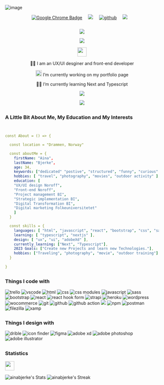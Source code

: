 ![image](https://user-images.githubusercontent.com/83291997/222136790-0db1c6f7-7fa2-452a-bc16-0bd198cdb968.png)


<p align='center'>
  <a href="https://www.abjerke.com/#portfolio"><img src="https://img.shields.io/badge/my portfolio page-4285F4?logo=googlechrome&logoColor=fff&style=for-the-badge" alt="Google Chrome Badge"></a>&nbsp;&nbsp;&nbsp;&nbsp;
  <a href="https://www.linkedin.com/in/aina-bjerke-a2b114172?originalSubdomain=no"><img src="https://img.shields.io/badge/My linkedin-%230077B5.svg?&style=for-the-badge&logo=linkedin&logoColor=white" /></a>&nbsp;&nbsp;&nbsp;&nbsp;
<a href="https://github.com/ainabjerke"><img alt="github" src="https://img.shields.io/badge/My GitHub-181717?logo=github&logoColor=fff&style=for-the-badge" /></a>&nbsp;&nbsp;&nbsp;&nbsp;
  <a href="mailto:aina.bjerke@hotmail.com?subject=request"><img src="https://img.shields.io/badge/email me-%23D14836.svg?&style=for-the-badge&logo=gmail&logoColor=white" /></a>&nbsp;&nbsp;&nbsp;&nbsp;
</p>



##
<p align="center">
  <img src="https://capsule-render.vercel.app/api?type=waving&color=gradient&text=&height=100&section=header"/>
</p>

<p align="center">
  <a href="https://github.com/ainabjerke/readme-typing-svg"><img src="https://readme-typing-svg.herokuapp.com?lines=+Hi+and+welcome+to+my+github+page,+I'm+Aina.;I+love+to+code.;I+love+learning.;I+love+design.;I+love+to+solve+problems.;&center=true&width=500&height=50"></a>
</p>


<p align="center">
<img src="https://user-images.githubusercontent.com/82110564/189553856-2e7f8f30-80b4-484f-bfaa-9e5eb10f24e5.gif" width="30">
</p>

<p align='center'>👩‍💻 I am an UX/UI desginer and front-end developer</p>
<p align='center'><img src="https://media.giphy.com/media/WUlplcMpOCEmTGBtBW/giphy.gif" width="20">  I’m currently working on my portfolio page </p>
<p align='center'>👩‍🌱 I’m currently learning Next and Typescript </p>

<p align='center'>
  <a href="#"><img src="https://visitor-badge.glitch.me/badge?page_id=ainabjerke.ainabjerke??style=for-the-badge&logo=appveyor"></a>
</p>

<p align="center">
  <img src="https://capsule-render.vercel.app/api?type=waving&color=gradient&height=100&section=footer"/>
</p>



## <h3> A Little Bit About Me, My Education and My Interests</h3>

```yaml


const About = () => {

  const location = "Drammen, Norway"

  const aboutMe = {
    firstName: "Aina",
    lastName: "Bjerke",
    age: 34,
    keywords: ["dedicated" "postive", "structured", "funny", "curious" ],
    hobbies: [ "travel", "photography", "movies", "outdoor activity" ],
    education: [
    "UX/UI design Noroff",
    "Front-end Noroff",
    "Project management BI",
    "Strategic implementation BI",
    "Digital Transformation BI",
    "Digital marketing Folkeuniversitetet"
    ]
  }

  const skills = {
    languages: [ "html", "javascript", "react", "bootstrap", "css", "sass"],
    learning: [ "typescript", "nextjs" ],
    design: [ "ux", "ui", "adobeXd" ],
    currently_learning: ["Next", "Typescript"],
    2023 Goals: ["Create new Projects and learn new Technologies."],
    hobbies: ["Traveling", "photography", "movie", "outdoor training"]
  }
  
}

```


## <h3>Things I code with</h3>
<p>
   <img alt="trello" src="https://img.shields.io/badge/Trello-0052CC?logo=trello&logoColor=fff&style=for-the-badge" />
   <img alt="vscode"src="https://img.shields.io/badge/Visual%20Studio%20Code-007ACC?logo=visualstudiocode&logoColor=fff&style=for-the-badge" />
   <img alt="html" src="https://img.shields.io/badge/HTML5-E34F26?logo=html5&logoColor=fff&style=for-the-badge" />
   <img alt="css" src="https://img.shields.io/badge/CSS3-1572B6?logo=css3&logoColor=fff&style=for-the-badge" />
   <img alt ="css modules" src="https://img.shields.io/badge/CSS%20Modules-000?logo=cssmodules&logoColor=fff&style=for-the-badge" />
   <img alt="javascript" src="https://img.shields.io/badge/JavaScript-F7DF1E?logo=javascript&logoColor=000&style=for-the-badge" />
   <img alt="sass" src="https://img.shields.io/badge/Sass-C69?logo=sass&logoColor=fff&style=for-the-badge" />
   <img alt ="bootstrap" src="https://img.shields.io/badge/Bootstrap-7952B3?logo=bootstrap&logoColor=fff&style=for-the-badge" /> 
   <img alt="react" src="https://img.shields.io/badge/React-61DAFB?logo=react&logoColor=000&style=for-the-badge" />
   <img alt="react hook form" src="https://img.shields.io/badge/React%20Hook%20Form-EC5990?logo=reacthookform&logoColor=fff&style=for-the-badge" />
   <img alt="strapi" src="https://img.shields.io/badge/Strapi-2F2E8B?logo=strapi&logoColor=fff&style=for-the-badge" />
   <img alt="heroku" src="https://img.shields.io/badge/Heroku-430098?logo=heroku&logoColor=fff&style=for-the-badge" />
   <img alt="wordpress" src="https://img.shields.io/badge/WordPress-21759B?logo=wordpress&logoColor=fff&style=for-the-badge" />
   <img alt="wocommerce" src="https://img.shields.io/badge/WooCommerce-96588A?logo=woocommerce&logoColor=fff&style=for-the-badge" />
   <img alt="git" src="https://img.shields.io/badge/Git-F05032?logo=git&logoColor=fff&style=for-the-badge" />
   <img alt="github" src="https://img.shields.io/badge/GitHub-181717?logo=github&logoColor=fff&style=for-the-badge" />
   <img alt="github action" src="https://img.shields.io/badge/GitHub%20Actions-2088FF?logo=githubactions&logoColor=fff&style=for-the-badge" /> 
   <img alt"read me file" src="https://img.shields.io/badge/ReadMe-018EF5?logo=readme&logoColor=fff&style=for-the-badge" />
   <img alt="npm" src="https://img.shields.io/badge/npm-CB3837?logo=npm&logoColor=fff&style=for-the-badge" />
   <img alt="postman" src="https://img.shields.io/badge/Postman-FF6C37?logo=postman&logoColor=fff&style=for-the-badge" />
   <img alt="filezilla" src="https://img.shields.io/badge/FileZilla-BF0000?logo=filezilla&logoColor=fff&style=for-the-badge" />
   <img alt="xamp" src="https://img.shields.io/badge/XAMPP-FB7A24?logo=xampp&logoColor=fff&style=for-the-badge" />   
</p>


## <h3> Things I design with </h3>
<p>
<img alt="drible" src="https://img.shields.io/badge/Dribbble-EA4C89?logo=dribbble&logoColor=fff&style=for-the-badge" />
<img alt="icon finder" src="https://img.shields.io/badge/Iconfinder-1A1B1F?logo=iconfinder&logoColor=fff&style=for-the-badge" />
<img alt="figma" src="https://img.shields.io/badge/Figma-F24E1E?logo=figma&logoColor=fff&style=for-the-badge" />
<img alt="adobe xd" src="https://img.shields.io/badge/Adobe%20XD-FF61F6?logo=adobexd&logoColor=fff&style=for-the-badge" />
<img alt="adobe photoshop" src="https://img.shields.io/badge/Adobe%20Photoshop-31A8FF?logo=adobephotoshop&logoColor=fff&style=for-the-badge" />
<img alt="adobe illustrator" src="https://img.shields.io/badge/Adobe%20Illustrator-FF9A00?logo=adobeillustrator&logoColor=fff&style=for-the-badge" />
</p>

## <h3> Statistics </h3>
<img src="https://media4.giphy.com/media/MIGbtLZoVjbl0bYbAd/giphy.gif?cid=ecf05e472t2h0i8d7dcjaoau9iqtchhr899hxmpxzzgc7lyw&rid=giphy.gif" width="30"> 
  
![ainabjerke's Stats](https://github-readme-stats.vercel.app/api?username=ainabjerke&theme=cobalt&show_icons=true&hide_border=true&count_private=true)
![ainabjerke's Streak](https://github-readme-streak-stats.herokuapp.com/?user=ainabjerke&theme=cobalt&hide_border=true)

